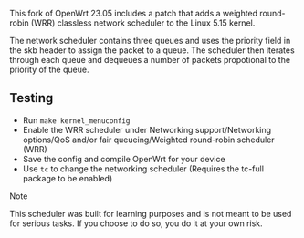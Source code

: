 This fork of OpenWrt 23.05 includes a patch that adds a weighted round-robin (WRR) classless network scheduler to the Linux 5.15 kernel.

The network scheduler contains three queues and uses the priority field in the skb header to assign the packet to a queue. The scheduler then iterates through each queue and dequeues a number of packets propotional to the priority of the queue.

## Testing
- Run `make kernel_menuconfig`
- Enable the WRR scheduler under Networking support/Networking options/QoS and/or fair queueing/Weighted round-robin scheduler (WRR)
- Save the config and compile OpenWrt for your device
- Use `tc` to change the networking scheduler (Requires the tc-full package to be enabled)

> [!NOTE]
> This scheduler was built for learning purposes and is not meant to be used for serious tasks. If you choose to do so, you do it at your own risk.
